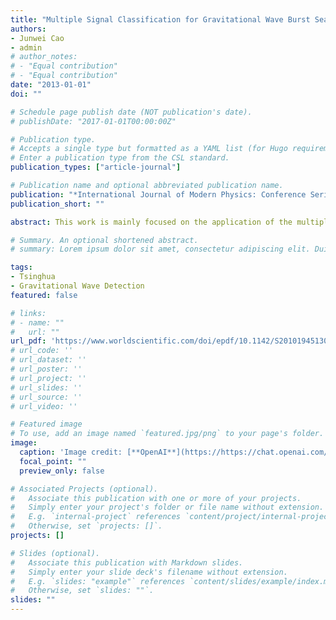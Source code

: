 ```yaml
---
title: "Multiple Signal Classification for Gravitational Wave Burst Search"
authors:
- Junwei Cao
- admin
# author_notes:
# - "Equal contribution"
# - "Equal contribution"
date: "2013-01-01"
doi: ""

# Schedule page publish date (NOT publication's date).
# publishDate: "2017-01-01T00:00:00Z"

# Publication type.
# Accepts a single type but formatted as a YAML list (for Hugo requirements).
# Enter a publication type from the CSL standard.
publication_types: ["article-journal"]

# Publication name and optional abbreviated publication name.
publication: "*International Journal of Modern Physics: Conference Series, Vol. 23*(74-81)"
publication_short: ""

abstract: This work is mainly focused on the application of the multiple signal classification (MUSIC) algorithm for gravitational wave burst search. This algorithm extracts important gravitational wave characteristics from signals coming from detectors with arbitrary position, orientation and noise covariance. In this paper, the MUSIC algorithm is described in detail along with the necessary adjustments required for gravitational wave burst search. The algorithm's performance is measured using simulated signals and noise. MUSIC is compared with the Q-transform for signal triggering and with Bayesian analysis for direction of arrival (DOA) estimation, using the Ω-pipeline. Experimental results show that MUSIC has a lower resolution but is faster. MUSIC is a promising tool for real-time gravitational wave search for multi-messenger astronomy.

# Summary. An optional shortened abstract.
# summary: Lorem ipsum dolor sit amet, consectetur adipiscing elit. Duis posuere tellus ac convallis placerat. Proin tincidunt magna sed ex sollicitudin condimentum.

tags:
- Tsinghua
- Gravitational Wave Detection
featured: false

# links:
# - name: ""
#   url: ""
url_pdf: 'https://www.worldscientific.com/doi/epdf/10.1142/S2010194513011094'
# url_code: ''
# url_dataset: ''
# url_poster: ''
# url_project: ''
# url_slides: ''
# url_source: ''
# url_video: ''

# Featured image
# To use, add an image named `featured.jpg/png` to your page's folder. 
image:
  caption: 'Image credit: [**OpenAI**](https://https://chat.openai.com/auth/login)'
  focal_point: ""
  preview_only: false

# Associated Projects (optional).
#   Associate this publication with one or more of your projects.
#   Simply enter your project's folder or file name without extension.
#   E.g. `internal-project` references `content/project/internal-project/index.md`.
#   Otherwise, set `projects: []`.
projects: []

# Slides (optional).
#   Associate this publication with Markdown slides.
#   Simply enter your slide deck's filename without extension.
#   E.g. `slides: "example"` references `content/slides/example/index.md`.
#   Otherwise, set `slides: ""`.
slides: ""
---
```


<!-- {{% callout note %}}
Click the *Cite* button above to demo the feature to enable visitors to import publication metadata into their reference management software.
{{% /callout %}}

{{% callout note %}}
Create your slides in Markdown - click the *Slides* button to check out the example.
{{% /callout %}}

Add the publication's **full text** or **supplementary notes** here. You can use rich formatting such as including [code, math, and images](https://wowchemy.com/docs/content/writing-markdown-latex/). -->
